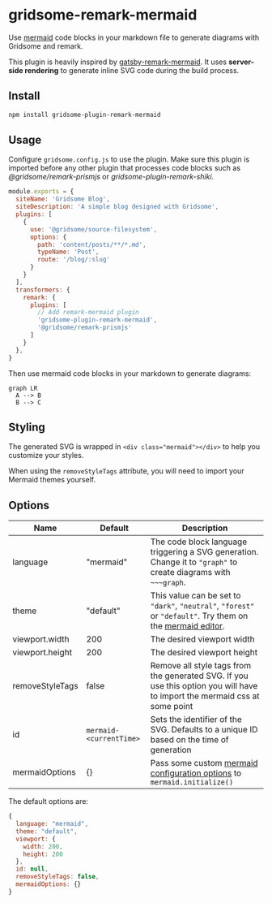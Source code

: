 # gridsome-remark-mermaid

Use [mermaid](https://mermaid-js.github.io) code blocks in your markdown file to generate diagrams with Gridsome and remark.

This plugin is heavily inspired by [gatsby-remark-mermaid](https://github.com/ChappIO/gatsby-remark-mermaid).
It uses **server-side rendering** to generate inline SVG code during the build process.

## Install

~~~bash
npm install gridsome-plugin-remark-mermaid
~~~

## Usage

Configure `gridsome.config.js` to use the plugin.
Make sure this plugin is imported before any other plugin that processes code blocks such as *@gridsome/remark-prismjs* or *gridsome-plugin-remark-shiki*.

~~~js
module.exports = {
  siteName: 'Gridsome Blog',
  siteDescription: 'A simple blog designed with Gridsome',
  plugins: [
    {
      use: '@gridsome/source-filesystem',
      options: {
        path: 'content/posts/**/*.md',
        typeName: 'Post',
        route: '/blog/:slug'
      }
    }
  ],
  transformers: {
    remark: {
      plugins: [
        // Add remark-mermaid plugin
        'gridsome-plugin-remark-mermaid',
        '@gridsome/remark-prismjs'
      ]
    }
  },
}
~~~

Then use mermaid code blocks in your markdown to generate diagrams:

  ~~~mermaid
  graph LR
    A --> B
    B --> C
  ~~~

## Styling

The generated SVG is wrapped in `<div class="mermaid"></div>` to help you customize your styles.

When using the `removeStyleTags` attribute, you will need to import your Mermaid themes yourself.

## Options

| Name            | Default               | Description                                                                                                                                                     |
| --------------- | --------------------- | --------------------------------------------------------------------------------------------------------------------------------------------------------------- |
| language        | "mermaid"             | The code block language triggering a SVG generation. Change it to `"graph"` to create diagrams with `~~~graph`.                                                 |
| theme           | "default"             | This value can be set to `"dark"`, `"neutral"`, `"forest"` or `"default"`. Try them on the [mermaid editor](https://mermaid-js.github.io/mermaid-live-editor/). |
| viewport.width  | 200                   | The desired viewport width                                                                                                                                      |
| viewport.height | 200                   | The desired viewport height                                                                                                                                     |
| removeStyleTags | false                 | Remove all style tags from the generated SVG. If you use this option you will have to import the mermaid css at some point                                      |
| id              | `mermaid-<currentTime>` | Sets the identifier of the SVG. Defaults to a unique ID based on the time of generation                                                                         |
| mermaidOptions  | {}                    | Pass some custom [mermaid configuration options](https://mermaid-js.github.io/mermaid/#/mermaidAPI?id=configuration) to `mermaid.initialize()`                                                                                    |

The default options are:

~~~js
{
  language: "mermaid",
  theme: "default",
  viewport: {
    width: 200,
    height: 200
  },
  id: null,
  removeStyleTags: false,
  mermaidOptions: {}
}
~~~
